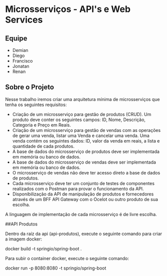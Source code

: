 # Microsserviços - API's e Web Services

## Equipe
    
- Demian
- Diego
- Francisco
- Jonatan
- Renan

## Sobre o Projeto

Nesse trabalho iremos criar uma arquitetura mínima de microsserviços que tenha os seguintes requisitos:

 - Criação de um microsserviço para gestão de produtos (CRUD). Um produto deve conter os seguintes campos: ID, Nome, Descrição, Categoria e Preço em Reais.
 - Criação de um microsserviço para gestão de vendas com as operações de gerar uma venda, listar uma Venda e cancelar uma venda. Uma venda contém os seguintes dados: ID, valor da venda em reais, a lista e quantidade de cada produtos.
 - A base de dados do microsserviço de produtos deve ser implementada em memória ou banco de dados.
 - A base de dados do microsserviço de vendas deve ser implementada em memória ou banco de dados.
 - O microsserviço de vendas não deve ter acesso direto a base de dados de produtos.
 - Cada microsserviço deve ter um conjunto de testes de componentes realizados com o Postman para provar o funcionamento da API.
 - Disponibilização da API de manipulação de produtos e fornecedores através de um BFF API Gateway com o Ocelot ou outro produto de sua escolha.

A linguagem de implementação de cada microsserviço é de livre escolha.

##API Produtos

Dentro da raíz da api (api-produtos), execute o seguinte comando para criar a imagem docker:

docker build -t springio/spring-boot .

Para subir o container docker, execute o seguinte comando:

docker run -p 8080:8080 -t springio/spring-boot